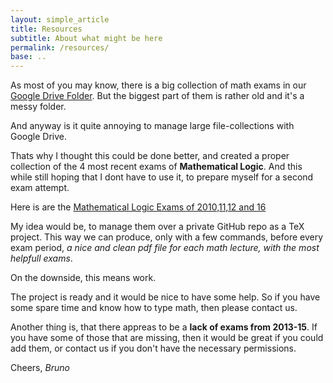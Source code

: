```yaml
---
layout: simple_article
title: Resources
subtitle: About what might be here
permalink: /resources/
base: ..
---
```

As most of you may know, there is a big collection of math exams in our [Google Drive Folder](https://drive.google.com/folderview?id=0B7WeH9ZCm3RbRjhISDE3NkdBUWc). But the biggest part of them is rather old and it's a messy folder.

And anyway is it quite annoying to manage large file-collections with Google Drive.

Thats why I thought this could be done better, and created a proper collection of the 4 most recent exams of **Mathematical Logic**. And this while still hoping that I dont have to use it, to prepare myself for a second exam attempt.

Here is are the
[Mathematical Logic Exams of 2010,11,12 and 16](../resources/exams/logic.pdf)

My idea would be, to manage them over a private GitHub repo as a TeX project. This way we can produce, only with a few commands, before every exam period, *a nice and clean pdf file for each math lecture, with the most helpfull exams*.

On the downside, this means work.

The project is ready and it would be nice to have some help. So if you have some spare time and know how to type math, then please contact us.

Another thing is, that there appreas to be a **lack of exams from 2013-15**. If you have some of those that are missing, then it would be great if you could add them, or contact us if you don't have the necessary permissions.

Cheers, *Bruno*
